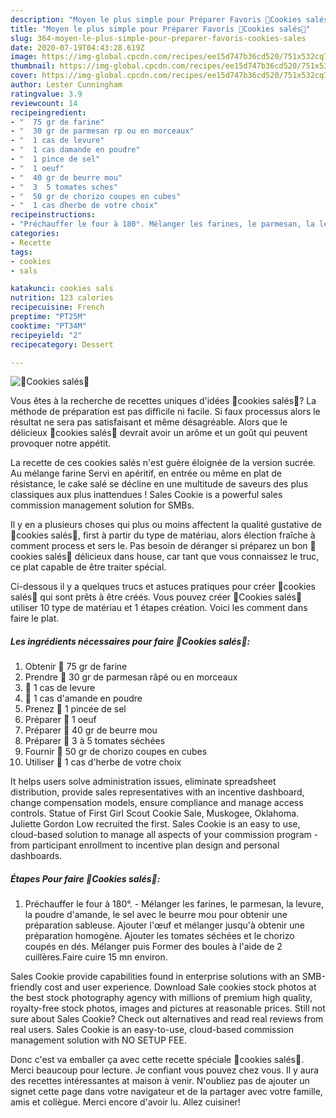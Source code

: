 ```yaml
---
description: "Moyen le plus simple pour Préparer Favoris 🍅Cookies salés🍅"
title: "Moyen le plus simple pour Préparer Favoris 🍅Cookies salés🍅"
slug: 364-moyen-le-plus-simple-pour-preparer-favoris-cookies-sales
date: 2020-07-19T04:43:28.619Z
image: https://img-global.cpcdn.com/recipes/ee15d747b36cd520/751x532cq70/🍅cookies-sales🍅-photo-principale-de-la-recette.jpg
thumbnail: https://img-global.cpcdn.com/recipes/ee15d747b36cd520/751x532cq70/🍅cookies-sales🍅-photo-principale-de-la-recette.jpg
cover: https://img-global.cpcdn.com/recipes/ee15d747b36cd520/751x532cq70/🍅cookies-sales🍅-photo-principale-de-la-recette.jpg
author: Lester Cunningham
ratingvalue: 3.9
reviewcount: 14
recipeingredient:
- "  75 gr de farine"
- "  30 gr de parmesan rp ou en morceaux"
- "  1 cas de levure"
- "  1 cas damande en poudre"
- "  1 pince de sel"
- "  1 oeuf"
- "  40 gr de beurre mou"
- "  3  5 tomates sches"
- "  50 gr de chorizo coupes en cubes"
- "  1 cas dherbe de votre choix"
recipeinstructions:
- "Préchauffer le four à 180°. Mélanger les farines, le parmesan, la levure, la poudre d&#39;amande, le sel avec le beurre mou pour obtenir une préparation sableuse. Ajouter l&#39;œuf et mélanger jusqu&#39;à obtenir une préparation homogène. Ajouter les tomates séchées et le chorizo coupés en dés. Mélanger puis Former des boules à l&#39;aide de 2 cuillères.Faire cuire 15 mn environ."
categories:
- Recette
tags:
- cookies
- sals

katakunci: cookies sals 
nutrition: 123 calories
recipecuisine: French
preptime: "PT25M"
cooktime: "PT34M"
recipeyield: "2"
recipecategory: Dessert

---
```



![🍅Cookies salés🍅](https://img-global.cpcdn.com/recipes/ee15d747b36cd520/751x532cq70/🍅cookies-sales🍅-photo-principale-de-la-recette.jpg)

Vous êtes à la recherche de recettes uniques d'idées 🍅cookies salés🍅? La méthode de préparation est pas difficile ni facile. Si faux processus alors le résultat ne sera pas satisfaisant et même désagréable. Alors que le délicieux 🍅cookies salés🍅 devrait avoir un arôme et un goût qui peuvent provoquer notre appétit.

La recette de ces cookies salés n&#39;est guère éloignée de la version sucrée. Au mélange farine Servi en apéritif, en entrée ou même en plat de résistance, le cake salé se décline en une multitude de saveurs des plus classiques aux plus inattendues ! Sales Cookie is a powerful sales commission management solution for SMBs.

Il y en a plusieurs choses qui plus ou moins affectent la qualité gustative de 🍅cookies salés🍅, first à partir du type de matériau, alors élection fraîche à comment process et sers le. Pas besoin de déranger si préparez un bon 🍅cookies salés🍅 délicieux dans house, car tant que vous connaissez le truc, ce plat capable de être traiter spécial.


Ci-dessous il y a quelques trucs et astuces pratiques pour créer 🍅cookies salés🍅 qui sont prêts à être créés. Vous pouvez créer 🍅Cookies salés🍅 utiliser 10 type de matériau et 1 étapes création. Voici les comment dans faire le plat.

<!--inarticleads1-->

##### Les ingrédients nécessaires pour faire 🍅Cookies salés🍅:

1. Obtenir  🍅 75 gr de farine
1. Prendre  🍅 30 gr de parmesan râpé ou en morceaux
1.   🍅 1 cas de levure
1.   🍅 1 cas d&#39;amande en poudre
1. Prenez  🍅 1 pincée de sel
1. Préparer  🍅 1 oeuf
1. Préparer  🍅 40 gr de beurre mou
1. Préparer  🍅 3 à 5 tomates séchées
1. Fournir  🍅 50 gr de chorizo coupes en cubes
1. Utiliser  🍅 1 cas d&#39;herbe de votre choix


It helps users solve administration issues, eliminate spreadsheet distribution, provide sales representatives with an incentive dashboard, change compensation models, ensure compliance and manage access controls. Statue of First Girl Scout Cookie Sale, Muskogee, Oklahoma. Juliette Gordon Low recruited the first. Sales Cookie is an easy to use, cloud-based solution to manage all aspects of your commission program - from participant enrollment to incentive plan design and personal dashboards. 

<!--inarticleads2-->

##### Étapes Pour faire 🍅Cookies salés🍅:

1. Préchauffer le four à 180°. - Mélanger les farines, le parmesan, la levure, la poudre d&#39;amande, le sel avec le beurre mou pour obtenir une préparation sableuse. Ajouter l&#39;œuf et mélanger jusqu&#39;à obtenir une préparation homogène. Ajouter les tomates séchées et le chorizo coupés en dés. Mélanger puis Former des boules à l&#39;aide de 2 cuillères.Faire cuire 15 mn environ.


Sales Cookie provide capabilities found in enterprise solutions with an SMB-friendly cost and user experience. Download Sale cookies stock photos at the best stock photography agency with millions of premium high quality, royalty-free stock photos, images and pictures at reasonable prices. Still not sure about Sales Cookie? Check out alternatives and read real reviews from real users. Sales Cookie is an easy-to-use, cloud-based commission management solution with NO SETUP FEE. 


Donc c'est va emballer ça avec cette recette spéciale 🍅cookies salés🍅. Merci beaucoup pour lecture. Je confiant vous pouvez chez vous. Il y aura des recettes  intéressantes at maison à venir. N'oubliez pas de ajouter un signet cette page dans votre navigateur et de la partager avec votre famille, amis et collègue. Merci encore d'avoir lu. Allez cuisiner!
